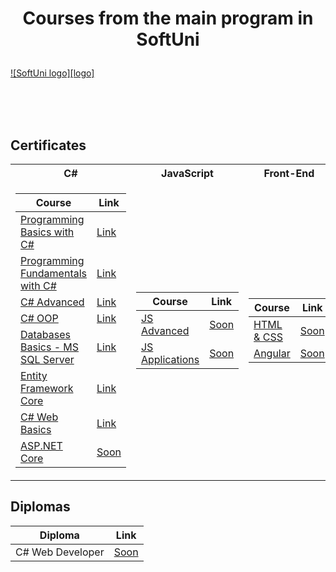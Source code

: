 
# <p align="center"> Courses from the main program in SoftUni <p>

<a href="https://softuni.bg/trainings/courses" rel="Courses"> ![SoftUni logo][logo] </a>

<br/>
<br/>
<br/>

<h2> Certificates </h2>

<table>

<tr>
  <th> C# </th>
  <th> JavaScript </th>
  <th> Front-End </th>
</tr>

<tr>
<td>

| **Course**                                                            | **Link**                                                   |
| --------------------------------------------------------------------- | ---------------------------------------------------------- |
| <a href="https://softuni.bg/trainings/3066/programming-basics-with-c-sharp-october-2020" > Programming Basics with C# </a>         | <a href="https://softuni.bg/certificates/details/91481/5eeb2117"> Link</a> |
| <a href="https://softuni.bg/trainings/3213/csharp-fundamentals-january-2021"> Programming Fundamentals with C# </a> | <a href="https://softuni.bg/certificates/details/103843/8d9960b0"> Link</a> |
| <a href="https://softuni.bg/trainings/3343/csharp-advanced-may-2021"> C# Advanced </a>                                             | <a href="https://softuni.bg/certificates/details/108750/42635eaf"> Link</a> |
| <a href="https://softuni.bg/trainings/3343/csharp-advanced-may-2021"> C# OOP </a>                                                      | <a href="https://softuni.bg/certificates/details/113135/a900c745"> Link</a> |
| <a href="https://softuni.bg/trainings/3491/ms-sql-september-2021"> Databases Basics - MS SQL Server </a>   | <a href="https://softuni.bg/certificates/details/114120/ed68aac5"> Link</a> |
| <a href="https://softuni.bg/trainings/3492/entity-framework-core-october-2021"> Entity Framework Core </a>                         | <a href="https://softuni.bg/certificates/details/119220/fccfa7c9"> Link</a> |
| <a href="https://softuni.bg/trainings/3353/csharp-web-basics-basics-may-2021"> C# Web Basics </a>                                     | <a href="https://softuni.bg/certificates/details/126392/9458eebd"> Link</a> |
| <a href="https://softuni.bg/trainings/3354/asp-dot-net-core-june-2021"> ASP.NET Core </a>                                          | <a href="#"> Soon</a> |

</td>
<td>

| **Course**                                                                                  | **Link**                                                                    |
| ------------------------------------------------------------------------------------------- | --------------------------------------------------------------------------- |
| <a href="https://softuni.bg/trainings/2838/js-advanced-may-2020"> JS Advanced </a>          | <a href="#"> Soon </a> |
| <a href="https://softuni.bg/trainings/2840/js-applications-june-2020"> JS Applications </a> | <a href="#"> Soon </a> |

</td>

<td>

| **Course**                                                                               | **Link**                                                                    |
| ---------------------------------------------------------------------------------------- | --------------------------------------------------------------------------- |
| <a href="https://softuni.bg/trainings/3122/html-and-css-september-2020"> HTML & CSS </a> | <a href="#"> Soon </a> |
| <a href="https://softuni.bg/trainings/3249/angular-november-2020"> Angular </a>          | <a href="#"> Soon </a> |

</td>
</tr>

</table>

<h2> Diplomas </h2>

<td>

| **Diploma**      | **Link**                                                                    |
| ---------------- | --------------------------------------------------------------------------- |
| C# Web Developer | <a href="#"> Soon </a> |

</td>

